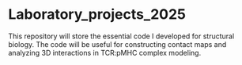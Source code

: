 # Laboratory_projects_2025

This repository will store the essential code I developed for structural biology.
The code will be useful for constructing contact maps and analyzing 3D interactions in TCR:pMHC complex modeling.
